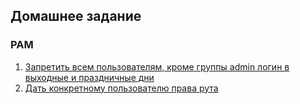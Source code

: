 Домашнее задание
---------------------
### PAM
1. [Запретить всем пользователям, кроме группы admin логин в выходные и праздничные дни](https://github.com/kyourselfer/OTUS_LinuxAdmin201804/tree/master/lesson17_pam/time_limit)
2. [Дать конкретному пользователю права рута](https://github.com/kyourselfer/OTUS_LinuxAdmin201804/tree/master/lesson17_pam/user_to_root)
